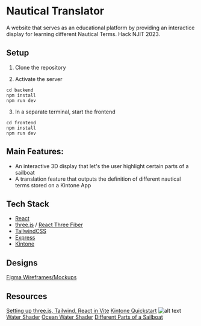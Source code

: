 # Nautical Translator
A website that serves as an educational platform by providing an interactice display for learning different Nautical Terms. Hack NJIT 2023.

## Setup
1. Clone the repository

2. Activate the server
```
cd backend
npm install
npm run dev
```

3. In a separate terminal, start the frontend
```
cd frontend
npm install
npm run dev
```

## Main Features:
- An interactive 3D display that let's the user highlight certain parts of a sailboat
- A translation feature that outputs the definition of different nautical terms stored on a Kintone App

## Tech Stack
- [React](https://react.dev/)
- [three.js](https://threejs.org/) / [React Three Fiber](https://docs.pmnd.rs/react-three-fiber/getting-started/introduction)
- [TailwindCSS](https://tailwindcss.com/docs/installation)
- [Express](https://expressjs.com/)
- [Kintone](https://www.kintone.com/en-us/)

## Designs
[Figma Wireframes/Mockups](https://www.figma.com/file/30T0hq4FHU6iKN7LNjx2bR/Nautical-Boat-Simulator?type=design&node-id=0%3A1&mode=design&t=Styx0ozvdvjHkFBV-1)

## Resources
[Setting up three.js, Tailwind, React in Vite](https://dev.to/saloship/base-setup-for-3-d-web-dev-30h5)
[Kintone Quickstart](https://kintone.dev/en/quickstart/)
![alt text](https://intlreg.org/wp-content/uploads/2019/10/048-port-starboard-left-right.jpg)
[Water Shader](https://threejs.org/examples/webgl_water.html)
[Ocean Water Shader](https://threejs.org/examples/webgl_shaders_ocean.html)
[Different Parts of a Sailboat](https://www.boatsetter.com/boating-resources/parts-of-a-sailboat#:~:text=The%20basic%20sailing%20boat%20is,the%20backstay%2C%20and%20the%20forestay)